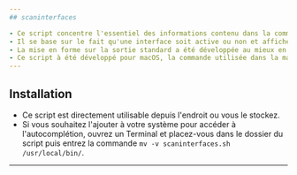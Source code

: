 ```yaml
---
## scaninterfaces

- Ce script concentre l'essentiel des informations contenu dans la commande `ifconfig` sur macOS.
- Il se base sur le fait qu'une interface soit active ou non et affiche ses principales informations.
- La mise en forme sur la sortie standard a été développée au mieux en fonction de mes compétences, toute aide ou conseil concernant celle-ci ou autre est la bienvenue.
- Ce script à été développé pour macOS, la commande utilisée dans la majeure partie du script ne pruduit pas la même sortie standard que les distributions Linux.
---
```

## Installation

- Ce script est directement utilisable depuis l'endroit ou vous le stockez.
- Si vous souhaitez l'ajouter à votre système pour accéder à l'autocomplétion, ouvrez un Terminal et placez-vous dans le dossier du script puis entrez la commande `mv -v scaninterfaces.sh /usr/local/bin/`.
---
